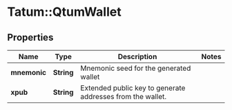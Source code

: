 # Tatum::QtumWallet

## Properties
Name | Type | Description | Notes
------------ | ------------- | ------------- | -------------
**mnemonic** | **String** | Mnemonic seed for the generated wallet | 
**xpub** | **String** | Extended public key to generate addresses from the wallet. | 

